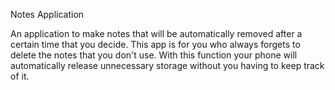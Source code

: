 Notes Application

An application to make notes that will be automatically removed after a certain time that you decide. This app is for you who always forgets to delete the notes that you don't use. With this function your phone will automatically release unnecessary storage without you having to keep track of it. 
